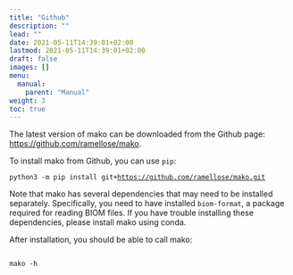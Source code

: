 ```yaml
---
title: "Github"
description: ""
lead: ""
date: 2021-05-11T14:39:01+02:00
lastmod: 2021-05-11T14:39:01+02:00
draft: false
images: []
menu: 
  manual:
    parent: "Manual"
weight: 3
toc: true
---
```


The latest version of mako can be downloaded from the Github page: <a href="https://github.com/ramellose/mako">https://github.com/ramellose/mako</a>.

To install mako from Github, you can use <code>pip</code>:<br>

<code>python3 -m pip install git+https://github.com/ramellose/mako.git</code>

Note that mako has several dependencies that may need to be installed separately. Specifically, you need to have installed <code>biom-format</code>, a package required for reading BIOM files. If you have trouble installing these dependencies, please install mako using conda. 

After installation, you should be able to call mako:
<pre><code>
mako -h
</pre></code>